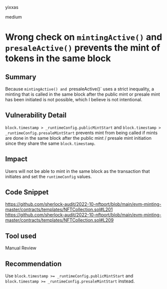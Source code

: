 yixxas

medium

# Wrong check on `mintingActive()` and `presaleActive()` prevents the mint of tokens in the same block

## Summary
Because `mintingActive() and `presaleActive()` uses a strict inequality, a minting that is called in the same block after the public mint or presale mint has been initiated is not possible, which I believe is not intentional.

## Vulnerability Detail
`block.timestamp > _runtimeConfig.publicMintStart` and `block.timestamp > _runtimeConfig.presaleMintStart` prevents mint from being called if mints are done in the same block after the public mint / presale mint initiation since they share the same `block.timestamp`.

## Impact
Users will not be able to mint in the same block as the transaction that initiates and set the `runtimeConfig` values.

## Code Snippet
https://github.com/sherlock-audit/2022-10-nftport/blob/main/evm-minting-master/contracts/templates/NFTCollection.sol#L201
https://github.com/sherlock-audit/2022-10-nftport/blob/main/evm-minting-master/contracts/templates/NFTCollection.sol#L209

## Tool used

Manual Review

## Recommendation
Use `block.timestamp >= _runtimeConfig.publicMintStart` and `block.timestamp >= _runtimeConfig.presaleMintStart` instead.
